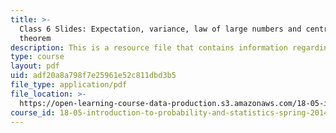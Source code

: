 ```yaml
---
title: >-
  Class 6 Slides: Expectation, variance, law of large numbers and central limit
  theorem
description: This is a resource file that contains information regarding class 6.
type: course
layout: pdf
uid: adf20a8a798f7e25961e52c811dbd3b5
file_type: application/pdf
file_location: >-
  https://open-learning-course-data-production.s3.amazonaws.com/18-05-introduction-to-probability-and-statistics-spring-2014/adf20a8a798f7e25961e52c811dbd3b5_MIT18_05S14_class6_slides.pdf
course_id: 18-05-introduction-to-probability-and-statistics-spring-2014
---
```

